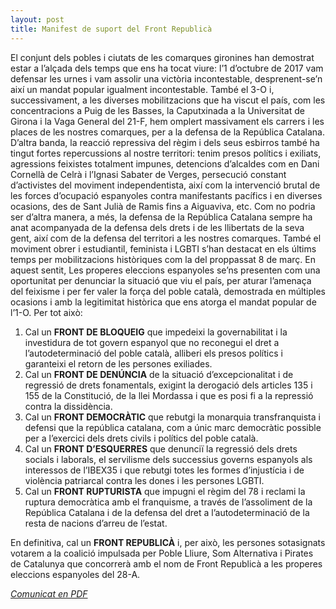 ```yaml
---
layout: post
title: Manifest de suport del Front Republicà
---
```


El conjunt dels pobles i ciutats de les comarques gironines han demostrat estar a l’alçada dels temps que ens ha tocat viure: l’1 d’octubre de 2017 vam defensar les urnes i vam assolir una victòria incontestable, desprenent-se’n així un mandat popular igualment incontestable. També el 3-O i, successivament, a les diverses mobilitzacions que ha viscut el país, com les concentracions a Puig de les Basses, la Caputxinada a la Universitat de Girona i la Vaga General del 21-F, hem omplert massivament els carrers i les places de les nostres comarques, per a la defensa de la República Catalana.  D’altra banda, la reacció repressiva del règim i dels seus esbirros també ha tingut fortes repercussions al nostre territori: tenim presos polítics i exiliats, agressions feixistes totalment impunes, detencions d’alcaldes com en Dani Cornellà de Celrà i l’Ignasi Sabater de Verges, persecució constant d’activistes del moviment independentista, així com la intervenció brutal de les forces d’ocupació espanyoles contra manifestants pacífics i en diverses ocasions, des de Sant Julià de Ramis fins a Aiguaviva, etc. Com no podria ser d’altra manera, a més, la defensa de la República Catalana sempre ha anat acompanyada de la defensa dels drets i de les llibertats de la seva gent, així com de la defensa del territori a les nostres comarques. També el moviment obrer i estudiantil, feminista i LGBTI s’han destacat en els últims temps per mobilitzacions històriques com la del proppassat 8 de març. En aquest sentit, Les properes eleccions espanyoles se’ns presenten com una oportunitat per denunciar la situació que viu el país, per aturar l’amenaça del feixisme i per fer valer la força del poble català, demostrada en múltiples ocasions i amb la legitimitat històrica que ens atorga el mandat popular de l’1-O. Per tot això:

1. Cal un **FRONT DE BLOQUEIG** que impedeixi la governabilitat i la investidura de tot govern espanyol que no reconegui el dret a l’autodeterminació del poble català, alliberi els presos polítics i garanteixi el retorn de les persones exiliades.
2. Cal un **FRONT DE DENÚNCIA** de la situació d’excepcionalitat i de regressió de drets fonamentals, exigint la derogació dels articles 135 i 155 de la Constitució, de la llei Mordassa i que es posi fi a la repressió contra  la dissidència.
3. Cal un **FRONT DEMOCRÀTIC** que rebutgi la monarquia transfranquista i defensi que la república catalana, com a únic marc democràtic possible per a l’exercici dels drets civils i polítics del poble català. 
4. Cal un **FRONT D’ESQUERRES** que denunciï la regressió dels drets socials i laborals, el servilisme dels successius governs espanyols als interessos de l’IBEX35 i que rebutgi totes les formes d’injustícia i de violència patriarcal contra les dones i les persones LGBTI.
5. Cal un **FRONT RUPTURISTA** que impugni el règim del 78 i reclami la ruptura democràtica amb el franquisme, a través de l’assoliment de la República Catalana i de la defensa del dret a l’autodeterminació de la resta de nacions d’arreu de l’estat.

En definitiva, cal un **FRONT REPUBLICÀ** i, per això, les persones sotasignats votarem a la coalició impulsada per Poble Lliure, Som Alternativa i Pirates de Catalunya que concorrerà amb el nom de Front Republicà a les properes eleccions espanyoles del 28-A. 

[_Comunicat en PDF_](/docs/ManifestComGironinesFR.pdf)